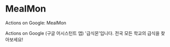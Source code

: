 # MealMon
Actions on Google: MealMon

 Actions on Google (구글 어시스턴트 앱) '급식몬'입니다. 전국 모든 학교의 급식을 찾아보세요!
